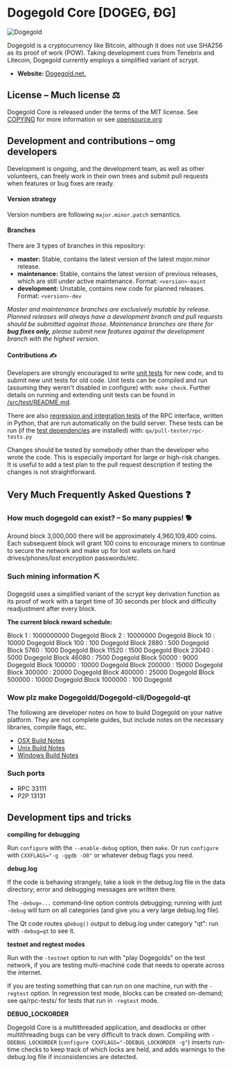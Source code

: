 # Dogegold Core [DOGEG, ÐG]

![Dogegold](https://dogegold.net/wallet_bgcoin.png)

Dogegold is a cryptocurrency like Bitcoin, although it does not use SHA256 as
its proof of work (POW). Taking development cues from Tenebrix and Litecoin,
Dogegold currently employs a simplified variant of scrypt.
- **Website:** [Dogegold.net.](https://Dogegold.net)

## License – Much license ⚖️
Dogegold Core is released under the terms of the MIT license. See
[COPYING](COPYING) for more information or see
[opensource.org](https://opensource.org/licenses/MIT)

## Development and contributions – omg developers
Development is ongoing, and the development team, as well as other volunteers,
can freely work in their own trees and submit pull requests when features or
bug fixes are ready.

#### Version strategy
Version numbers are following ```major.minor.patch``` semantics.

#### Branches
There are 3 types of branches in this repository:

- **master:** Stable, contains the latest version of the latest *major.minor* release.
- **maintenance:** Stable, contains the latest version of previous releases, which are still under active maintenance. Format: ```<version>-maint```
- **development:** Unstable, contains new code for planned releases. Format: ```<version>-dev```

*Master and maintenance branches are exclusively mutable by release. Planned*
*releases will always have a development branch and pull requests should be*
*submitted against those. Maintenance branches are there for **bug fixes only,***
*please submit new features against the development branch with the highest version.*

#### Contributions ✍️

Developers are strongly encouraged to write [unit tests](src/test/README.md) for new code, and to
submit new unit tests for old code. Unit tests can be compiled and run
(assuming they weren't disabled in configure) with: `make check`. Further details on running
and extending unit tests can be found in [/src/test/README.md](/src/test/README.md).

There are also [regression and integration tests](/qa) of the RPC interface, written
in Python, that are run automatically on the build server.
These tests can be run (if the [test dependencies](/qa) are installed) with: `qa/pull-tester/rpc-tests.py`

Changes should be tested by somebody other than the developer who wrote the
code. This is especially important for large or high-risk changes. It is useful
to add a test plan to the pull request description if testing the changes is
not straightforward.

## Very Much Frequently Asked Questions ❓

### How much dogegold can exist? – So many puppies! 🐕
Around block 3,000,000 there will be approximately 4,960,109,400 coins.
Each subsequent block will grant 100 coins to encourage miners to continue to
secure the network and make up for lost wallets on hard drives/phones/lost
encryption passwords/etc.


### Such mining information ⛏

Dogegold uses a simplified variant of the scrypt key derivation function as its
proof of work with a target time of 30 seconds per block and difficulty
readjustment after every block.  


**The current block reward schedule:**

Block 1 : 1000000000 Dogegold
Block 2 : 10000000 Dogegold
Block 10 : 10000 Dogegold
Block 100 : 100 Dogegold
Block 2880 : 500 Dogegold
Block 5760 : 1000 Dogegold
Block 11520 : 1500 Dogegold
Block 23040 : 5000 Dogegold
Block 46080 : 7500 Dogegold
Block 50000 : 9000 Dogegold
Block 100000 : 10000 Dogegold
Block 200000 : 15000 Dogegold
Block 300000 : 20000 Dogegold
Block 400000 : 25000 Dogegold
Block 500000 : 10000 Dogegold
Block 1000000 : 100 Dogegold

### Wow plz make Dogegoldd/Dogegold-cli/Dogegold-qt

  The following are developer notes on how to build Dogegold on your native platform. They are not complete guides, but include notes on the necessary libraries, compile flags, etc.

  - [OSX Build Notes](doc/build-osx.md)
  - [Unix Build Notes](doc/build-unix.md)
  - [Windows Build Notes](doc/build-windows.md)

### Such ports

- RPC 33111
- P2P 13131

## Development tips and tricks

**compiling for debugging**

Run `configure` with the `--enable-debug` option, then `make`. Or run `configure` with
`CXXFLAGS="-g -ggdb -O0"` or whatever debug flags you need.

**debug.log**

If the code is behaving strangely, take a look in the debug.log file in the data directory;
error and debugging messages are written there.

The `-debug=...` command-line option controls debugging; running with just `-debug` will turn
on all categories (and give you a very large debug.log file).

The Qt code routes `qDebug()` output to debug.log under category "qt": run with `-debug=qt`
to see it.

**testnet and regtest modes**

Run with the `-testnet` option to run with "play Dogegolds" on the test network, if you
are testing multi-machine code that needs to operate across the internet.

If you are testing something that can run on one machine, run with the `-regtest` option.
In regression test mode, blocks can be created on-demand; see qa/rpc-tests/ for tests
that run in `-regtest` mode.

**DEBUG_LOCKORDER**

Dogegold Core is a multithreaded application, and deadlocks or other multithreading bugs
can be very difficult to track down. Compiling with `-DDEBUG_LOCKORDER` (`configure
CXXFLAGS="-DDEBUG_LOCKORDER -g"`) inserts run-time checks to keep track of which locks
are held, and adds warnings to the debug.log file if inconsistencies are detected.

